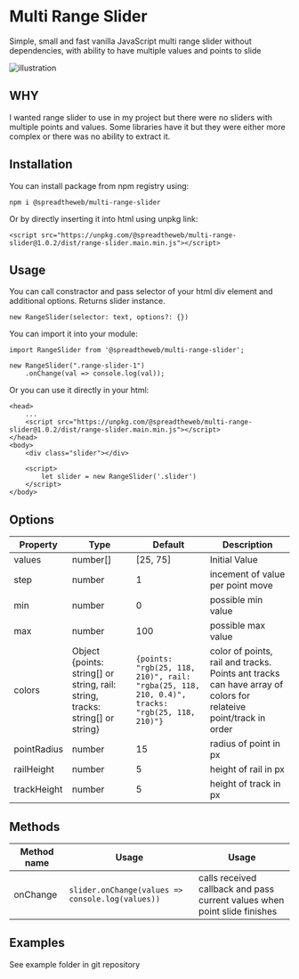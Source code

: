 # Multi Range Slider
Simple, small and fast vanilla JavaScript multi range slider without dependencies, with ability to have multiple values and points to slide

![illustration](https://github.com/spreadtheweb/multi-range-slider/blob/master/example/rang-slider.gif?raw=true)

## WHY
I wanted range slider to use in my project but there were no sliders with multiple points and values. Some libraries have it but they were either more complex or there was no ability to extract it.

## Installation
You can install package from npm registry using:
```
npm i @spreadtheweb/multi-range-slider
```
Or by directly inserting it into html using unpkg link:
```
<script src="https://unpkg.com/@spreadtheweb/multi-range-slider@1.0.2/dist/range-slider.main.min.js"></script>
```

## Usage
You can call constractor and pass selector of your html div element and additional options. Returns slider instance.
```
new RangeSlider(selector: text, options?: {})
```
You can import it into your module:
```
import RangeSlider from '@spreadtheweb/multi-range-slider';

new RangeSlider(".range-slider-1")
    .onChange(val => console.log(val));
```
Or you can use it directly in your html:
```
<head>
    ...
    <script src="https://unpkg.com/@spreadtheweb/multi-range-slider@1.0.2/dist/range-slider.main.min.js"></script>
</head>
<body>
    <div class="slider"></div>

    <script>
        let slider = new RangeSlider('.slider')
    </script>
</body>
```

## Options
| Property      | Type | Default | Description |
| ----------- | ----------- | ----------- | ----------- |
| values      | number[]       | [25, 75] | Initial Value | 
| step   | number        | 1 | incement of value per point move |
| min   | number        | 0 | possible min value |
| max   | number        | 100 | possible max value |
| colors   | Object {points: string[] or string, rail: string, tracks: string[] or string}        | ```{points: "rgb(25, 118, 210)", rail: "rgba(25, 118, 210, 0.4)", tracks: "rgb(25, 118, 210)"}``` | color of points, rail and tracks. Points ant tracks can have array of colors for relateive point/track in order |
| pointRadius   | number        | 15 | radius of point in px |
| railHeight   | number        | 5 | height of rail in px |
| trackHeight   | number        | 5 | height of track in px |

## Methods
| Method name    |   Usage | Usage |
| ----------- |  ----------- | ----------- |
| onChange | ``` slider.onChange(values => console.log(values)) ``` | calls received callback and pass current values when point slide finishes |

## Examples
See example folder in git repository